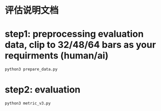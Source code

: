 # 评估说明文档

# step1: preprocessing evaluation data, clip to 32/48/64 bars as your requirments (human/ai)
```bash
python3 prepare_data.py
```

# step2: evaluation
```bash
python3 metric_v3.py 
```